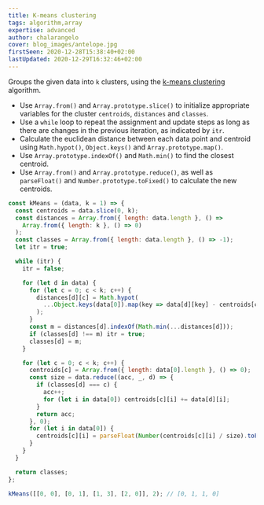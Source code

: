 ```yaml
---
title: K-means clustering
tags: algorithm,array
expertise: advanced
author: chalarangelo
cover: blog_images/antelope.jpg
firstSeen: 2020-12-28T15:38:40+02:00
lastUpdated: 2020-12-29T16:32:46+02:00
---
```


Groups the given data into `k` clusters, using the [k-means clustering](https://en.wikipedia.org/wiki/K-means_clustering) algorithm.

- Use `Array.from()` and `Array.prototype.slice()` to initialize appropriate variables for the cluster `centroids`, `distances` and `classes`.
- Use a `while` loop to repeat the assignment and update steps as long as there are changes in the previous iteration, as indicated by `itr`.
- Calculate the euclidean distance between each data point and centroid using `Math.hypot()`, `Object.keys()` and `Array.prototype.map()`.
- Use `Array.prototype.indexOf()` and `Math.min()` to find the closest centroid.
- Use `Array.from()` and `Array.prototype.reduce()`, as well as `parseFloat()` and `Number.prototype.toFixed()` to calculate the new centroids.

```js
const kMeans = (data, k = 1) => {
  const centroids = data.slice(0, k);
  const distances = Array.from({ length: data.length }, () =>
    Array.from({ length: k }, () => 0)
  );
  const classes = Array.from({ length: data.length }, () => -1);
  let itr = true;

  while (itr) {
    itr = false;

    for (let d in data) {
      for (let c = 0; c < k; c++) {
        distances[d][c] = Math.hypot(
          ...Object.keys(data[0]).map(key => data[d][key] - centroids[c][key])
        );
      }
      const m = distances[d].indexOf(Math.min(...distances[d]));
      if (classes[d] !== m) itr = true;
      classes[d] = m;
    }

    for (let c = 0; c < k; c++) {
      centroids[c] = Array.from({ length: data[0].length }, () => 0);
      const size = data.reduce((acc, _, d) => {
        if (classes[d] === c) {
          acc++;
          for (let i in data[0]) centroids[c][i] += data[d][i];
        }
        return acc;
      }, 0);
      for (let i in data[0]) {
        centroids[c][i] = parseFloat(Number(centroids[c][i] / size).toFixed(2));
      }
    }
  }

  return classes;
};
```

```js
kMeans([[0, 0], [0, 1], [1, 3], [2, 0]], 2); // [0, 1, 1, 0]
```
